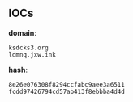 
## IOCs

__domain__:

```text
ksdcks3.org
ldmnq.jxw.ink
```
__hash__:

```text
8e26e076308f8294ccfabc9aee3a6511
fcdd97426794cd57ab413f8ebbba4d4d
```